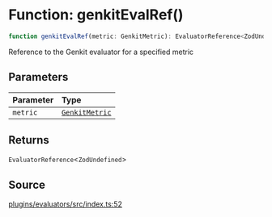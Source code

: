 # Function: genkitEvalRef()

```ts
function genkitEvalRef(metric: GenkitMetric): EvaluatorReference<ZodUndefined>
```

Reference to the Genkit evaluator for a specified metric

## Parameters

| Parameter | Type |
| :------ | :------ |
| `metric` | [`GenkitMetric`](../enumerations/GenkitMetric.md) |

## Returns

`EvaluatorReference`\<`ZodUndefined`\>

## Source

[plugins/evaluators/src/index.ts:52](https://github.com/firebase/genkit/blob/9cb10ef63dd6659f1a31ffd2367b7efa8acc10e5/js/plugins/evaluators/src/index.ts#L52)
